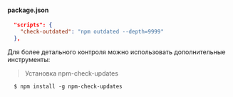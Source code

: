 #### package.json
```json
  "scripts": {
    "check-outdated": "npm outdated --depth=9999"
  },
```

Для более детального контроля можно использовать дополнительные инструменты:
> Установка npm-check-updates

```shell
  $ npm install -g npm-check-updates 
```
